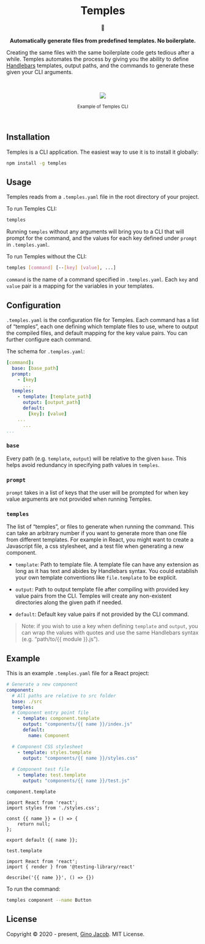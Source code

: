 <h1 align="center">Temples</h1>
<p align="center">
🕍
<br />
<br />
<b>Automatically generate files from predefined templates. No boilerplate.</b>
</p>

Creating the same files with the same boilerplate code gets tedious after a while. Temples automates the process by giving you the ability to define [Handlebars](https://handlebarsjs.com/) templates, output paths, and the commands to generate these given your CLI arguments.

<br />

<p align="center">
<img  src="https://user-images.githubusercontent.com/23367882/81625727-bacd1980-93c7-11ea-80f0-08af6e1ef855.gif"/>

</p>

<p align="center">
<sub>Example of Temples CLI</sub>
</p>
<br />

## **Installation**

Temples is a CLI application. The easiest way to use it is to install it globally:

```bash
npm install -g temples
```

## **Usage**

Temples reads from a `.temples.yaml` file in the root directory of your project.

To run Temples CLI:

```bash
temples
```

Running `temples` without any arguments will bring you to a CLI that will prompt for the command, and the values for each key defined under `prompt` in `.temples.yaml`.

To run Temples without the CLI:

```bash
temples [command] [--[key] [value], ...]
```

`command` is the name of a command specified in `.temples.yaml`.
Each `key` and `value` pair is a mapping for the variables in your templates.

## **Configuration**

`.temples.yaml` is the configuration file for Temples. Each command has a list of “temples”, each one defining which template files to use, where to output the compiled files, and default mapping for the key value pairs. You can further configure each command.

The schema for `.temples.yaml`:

```yaml
[command]:
  base: [base_path]
  prompt:
    - [key]
      ...
  temples:
    - template: [template_path]
      output: [output_path]
      default:
        [key]: [value]
	...
      ...
...
```

### `base`

Every path (e.g. `template`, `output`) will be relative to the given `base`. This helps avoid redundancy in specifying path values in `temples`.

### `prompt`

`prompt` takes in a list of keys that the user will be prompted for when key value arguments are not provided when running Temples.

### `temples`

The list of “temples”, or files to generate when running the command. This can take an arbitrary number if you want to generate more than one file from different templates. For example in React, you might want to create a Javascript file, a css stylesheet, and a test file when generating a new component.

- `template`: Path to template file. A template file can have any extension as long as it has text and abides by Handlebars syntax. You could establish your own template conventions like `file.template` to be explicit.

- `output`: Path to output template file after compiling with provided key value pairs from the CLI. Temples will create any non-existent directories along the given path if needed.

- `default`: Default key value pairs if not provided by the CLI command.

> Note: if you wish to use a key when defining `template` and `output`, you can wrap the values with quotes and use the same Handlebars syntax (e.g. “path/to/{{ module }}.js”).

## **Example**

This is an example `.temples.yaml` file for a React project:

```yaml
# Generate a new component
component:
  # All paths are relative to src folder
  base: ./src
  temples:
  # Component entry point file
    - template: component.template
      output: "components/{{ name }}/index.js"
      default:
        name: Component

  # Component CSS stylesheet
    - template: styles.template
      output: "components/{{ name }}/styles.css"
      
  # Component test file
    - template: test.template
      output: "components/{{ name }}/test.js"
```

`component.template`

```
import React from 'react';
import styles from './styles.css';

const {{ name }} = () => {
	return null;
};

export default {{ name }};
```

`test.template`

```
import React from 'react';
import { render } from '@testing-library/react'

describe('{{ name }}', () => {})
```

To run the command:

```bash
temples component --name Button
```

## **License**
Copyright © 2020 - present, [Gino Jacob](ginojacob.com). MIT License.
